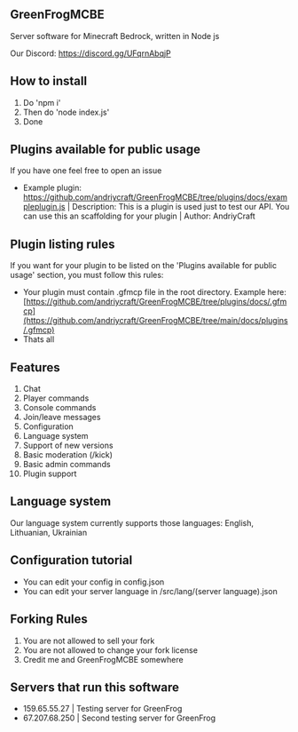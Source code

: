 ## GreenFrogMCBE 

Server software for Minecraft Bedrock, written in Node js

Our Discord: https://discord.gg/UFqrnAbqjP


## How to install

1. Do 'npm i'
2. Then do 'node index.js'
3. Done

## Plugins available for public usage

If you have one feel free to open an issue

* Example plugin: https://github.com/andriycraft/GreenFrogMCBE/tree/plugins/docs/exampleplugin.js | Description: This is a plugin is used just to test our API. You can use this an scaffolding for your plugin | Author: AndriyCraft

## Plugin listing rules

If you want for your plugin to be listed on the 'Plugins available for public usage' section, you must follow this rules:

* Your plugin must contain .gfmcp file in the root directory. Example here: [https://github.com/andriycraft/GreenFrogMCBE/tree/plugins/docs/.gfmcp](https://github.com/andriycraft/GreenFrogMCBE/tree/main/docs/plugins/.gfmcp)
* Thats all

## Features

1. Chat
2. Player commands
3. Console commands
4. Join/leave messages
5. Configuration
6. Language system
7. Support of new versions
8. Basic moderation (/kick)
9. Basic admin commands
10. Plugin support

## Language system
Our language system currently supports those languages: English, Lithuanian, Ukrainian

## Configuration tutorial

- You can edit your config in config.json
- You can edit your server language in /src/lang/(server language).json

## Forking Rules

1. You are not allowed to sell your fork
2. You are not allowed to change your fork license
3. Credit me and GreenFrogMCBE somewhere

## Servers that run this software

- 159.65.55.27 | Testing server for GreenFrog
- 67.207.68.250 | Second testing server for GreenFrog
